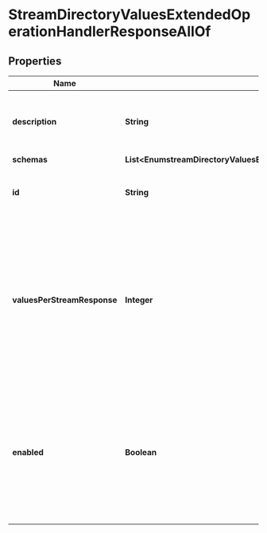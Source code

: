 

# StreamDirectoryValuesExtendedOperationHandlerResponseAllOf


## Properties

| Name | Type | Description | Notes |
|------------ | ------------- | ------------- | -------------|
|**description** | **String** | A description for this Extended Operation Handler |  [optional] |
|**schemas** | **List&lt;EnumstreamDirectoryValuesExtendedOperationHandlerSchemaUrn&gt;** |  |  [optional] |
|**id** | **String** | Name of the Extended Operation Handler |  [optional] |
|**valuesPerStreamResponse** | **Integer** | The maximum number of values to include per response when responding to a stream values extended request, when the client does not specify a value. |  [optional] |
|**enabled** | **Boolean** | Indicates whether the Extended Operation Handler is enabled (that is, whether the types of extended operations are allowed in the server). |  [optional] |



